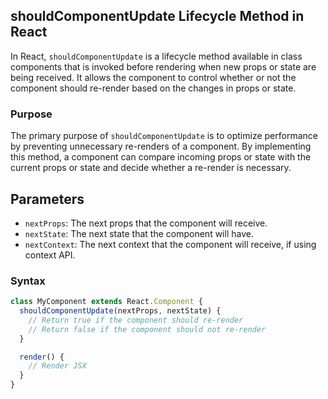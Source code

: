 ## shouldComponentUpdate Lifecycle Method in React

In React, `shouldComponentUpdate` is a lifecycle method available in class components that is invoked before rendering when new props or state are being received. It allows the component to control whether or not the component should re-render based on the changes in props or state.

### Purpose

The primary purpose of `shouldComponentUpdate` is to optimize performance by preventing unnecessary re-renders of a component. By implementing this method, a component can compare incoming props or state with the current props or state and decide whether a re-render is necessary.

## Parameters

- `nextProps`: The next props that the component will receive.
- `nextState`: The next state that the component will have.
- `nextContext`: The next context that the component will receive, if using context API.

### Syntax

```jsx
class MyComponent extends React.Component {
  shouldComponentUpdate(nextProps, nextState) {
    // Return true if the component should re-render
    // Return false if the component should not re-render
  }

  render() {
    // Render JSX
  }
}
```
